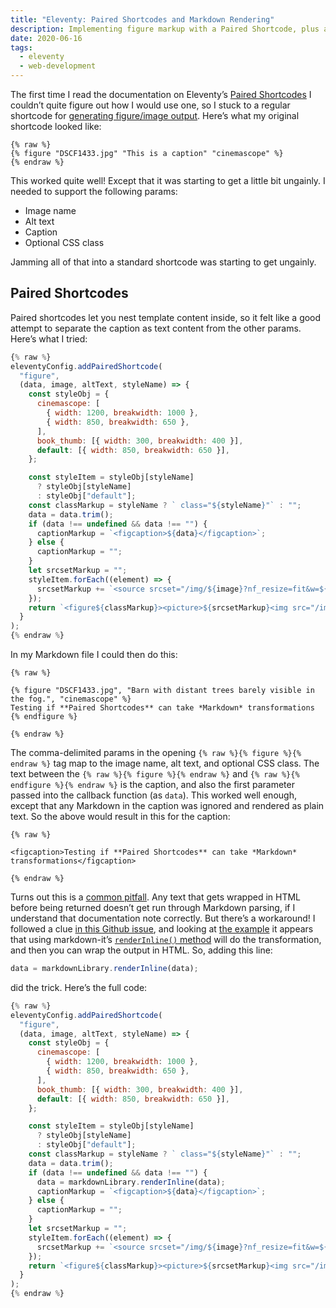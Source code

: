 ```yaml
---
title: "Eleventy: Paired Shortcodes and Markdown Rendering"
description: Implementing figure markup with a Paired Shortcode, plus adventures in Markdown rendering.
date: 2020-06-16
tags:
  - eleventy
  - web-development
---
```


The first time I read the documentation on Eleventy’s [Paired Shortcodes](https://www.11ty.dev/docs/shortcodes/#paired-shortcodes) I couldn’t quite figure out how I would use one, so I stuck to a regular shortcode for [generating figure/image output](http://dirtystylus.com/2019/11/19/ternary-operators-in-template-literals/). Here’s what my original shortcode looked like:

```twig
{% raw %}
{% figure "DSCF1433.jpg" "This is a caption" "cinemascope" %}
{% endraw %}
```

This worked quite well! Except that it was starting to get a little bit ungainly. I needed to support the following params:

- Image name
- Alt text
- Caption
- Optional CSS class

Jamming all of that into a standard shortcode was starting to get ungainly.

## Paired Shortcodes

Paired shortcodes let you nest template content inside, so it felt like a good attempt to separate the caption as text content from the other params. Here’s what I tried:

```js
{% raw %}
eleventyConfig.addPairedShortcode(
  "figure",
  (data, image, altText, styleName) => {
    const styleObj = {
      cinemascope: [
        { width: 1200, breakwidth: 1000 },
        { width: 850, breakwidth: 650 },
      ],
      book_thumb: [{ width: 300, breakwidth: 400 }],
      default: [{ width: 850, breakwidth: 650 }],
    };

    const styleItem = styleObj[styleName]
      ? styleObj[styleName]
      : styleObj["default"];
    const classMarkup = styleName ? ` class="${styleName}"` : "";
    data = data.trim();
    if (data !== undefined && data !== "") {
      captionMarkup = `<figcaption>${data}</figcaption>`;
    } else {
      captionMarkup = "";
    }
    let srcsetMarkup = "";
    styleItem.forEach((element) => {
      srcsetMarkup += `<source srcset="/img/${image}?nf_resize=fit&w=${element.width}" media="(min-width: ${element.breakwidth}px)"></source>`;
    });
    return `<figure${classMarkup}><picture>${srcsetMarkup}<img src="/img/${image}?nf_resize=fit&w=400" alt="${altText}" /></picture>${captionMarkup}</figure>`;
  }
);
{% endraw %}
```

In my Markdown file I could then do this:

```twig
{% raw %}

{% figure "DSCF1433.jpg", "Barn with distant trees barely visible in the fog.", "cinemascope" %}
Testing if **Paired Shortcodes** can take *Markdown* transformations
{% endfigure %}

{% endraw %}
```

The comma-delimited params in the opening `{% raw %}{% figure %}{% endraw %}` tag map to the image name, alt text, and optional CSS class. The text between the `{% raw %}{% figure %}{% endraw %}` and `{% raw %}{% endfigure %}{% endraw %}` is the caption, and also the first parameter passed into the callback function (as `data`). This worked well enough, except that any Markdown in the caption was ignored and rendered as plain text. So the above would result in this for the caption:

```twig
{% raw %}

<figcaption>Testing if **Paired Shortcodes** can take *Markdown* transformations</figcaption>

{% endraw %}
```

Turns out this is a [common pitfall](https://www.11ty.dev/docs/languages/markdown/#why-cant-i-return-markdown-from-paired-shortcodes-to-use-in-a-markdown-file). Any text that gets wrapped in HTML before being returned doesn’t get run through Markdown parsing, if I understand that documentation note correctly. But there’s a workaround! I followed a clue [in this Github issue](https://github.com/11ty/eleventy/issues/536), and looking at [the example](https://github.com/11ty/11ty-website/blob/master/.eleventy.js#L88) it appears that using markdown-it’s [`renderInline()` method](https://markdown-it.github.io/markdown-it/#MarkdownIt.renderInline) will do the transformation, and then you can wrap the output in HTML. So, adding this line:

```js
data = markdownLibrary.renderInline(data);
```

did the trick. Here’s the full code:

```js
{% raw %}
eleventyConfig.addPairedShortcode(
  "figure",
  (data, image, altText, styleName) => {
    const styleObj = {
      cinemascope: [
        { width: 1200, breakwidth: 1000 },
        { width: 850, breakwidth: 650 },
      ],
      book_thumb: [{ width: 300, breakwidth: 400 }],
      default: [{ width: 850, breakwidth: 650 }],
    };

    const styleItem = styleObj[styleName]
      ? styleObj[styleName]
      : styleObj["default"];
    const classMarkup = styleName ? ` class="${styleName}"` : "";
    data = data.trim();
    if (data !== undefined && data !== "") {
      data = markdownLibrary.renderInline(data);
      captionMarkup = `<figcaption>${data}</figcaption>`;
    } else {
      captionMarkup = "";
    }
    let srcsetMarkup = "";
    styleItem.forEach((element) => {
      srcsetMarkup += `<source srcset="/img/${image}?nf_resize=fit&w=${element.width}" media="(min-width: ${element.breakwidth}px)"></source>`;
    });
    return `<figure${classMarkup}><picture>${srcsetMarkup}<img src="/img/${image}?nf_resize=fit&w=400" alt="${altText}" /></picture>${captionMarkup}</figure>`;
  }
);
{% endraw %}
```
